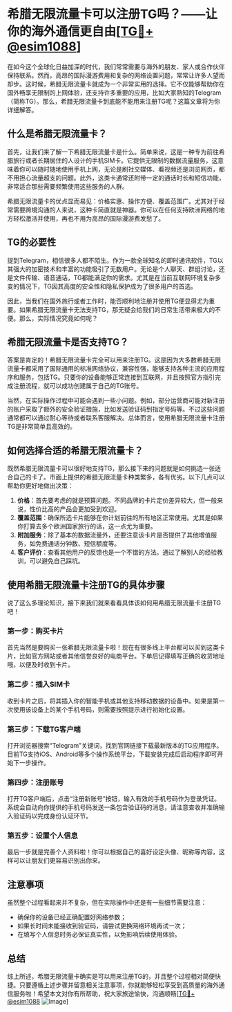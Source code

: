 # 希腊无限流量卡可以注册TG吗？——让你的海外通信更自由[[TG💪+ @esim1088](https://t.me/s/esim1088)]

在如今这个全球化日益加深的时代，我们常常需要与海外的朋友、家人或合作伙伴保持联系。然而，高昂的国际漫游费用和复杂的网络设置问题，常常让许多人望而却步。这时候，希腊无限流量卡就成为一个非常实用的选择。它不仅能够帮助你在国外畅享无限制的上网体验，还支持许多重要的应用，比如大家熟知的Telegram（简称TG）。那么，希腊无限流量卡到底能不能用来注册TG呢？这篇文章将为你详细解答。

## 什么是希腊无限流量卡？

首先，让我们来了解一下希腊无限流量卡是什么。简单来说，这是一种专为前往希腊旅行或者长期居住的人设计的手机SIM卡。它提供无限制的数据流量服务，这意味着你可以随时随地使用手机上网，无论是刷社交媒体、看视频还是浏览网页，都不用担心流量超支的问题。此外，这类卡通常还附带一定的通话时长和短信功能，非常适合那些需要频繁使用这些服务的人群。

希腊无限流量卡的优点显而易见：价格实惠、操作方便、覆盖范围广。尤其对于经常需要跨境沟通的人来说，这种卡简直就是神器。你可以在任何支持欧洲网络的地方轻松激活并使用，再也不用为高昂的国际漫游费发愁了。

## TG的必要性

提到Telegram，相信很多人都不陌生。作为一款全球知名的即时通讯软件，TG以其强大的加密技术和丰富的功能吸引了无数用户。无论是个人聊天、群组讨论，还是文件传输、语音通话，TG都能满足你的需求。尤其是在当前互联网环境复杂多变的情况下，TG因其高度的安全性和隐私保护成为了很多用户的首选。

因此，当我们在国外旅行或者工作时，能否顺利地注册并使用TG便显得尤为重要。如果希腊无限流量卡无法支持TG，那无疑会给我们的日常生活带来极大的不便。那么，实际情况究竟如何呢？

## 希腊无限流量卡是否支持TG？

答案是肯定的！希腊无限流量卡完全可以用来注册TG。这是因为大多数希腊无限流量卡都采用了国际通用的标准网络协议，兼容性强，能够支持各种主流的应用程序和服务，包括TG。只要你的设备能够正常连接到互联网，并且按照官方指引完成注册流程，就可以成功创建属于自己的TG账号。

当然，在实际操作过程中可能会遇到一些小问题。例如，部分运营商可能对新注册的账户采取了额外的安全验证措施，比如发送验证码到指定号码等。不过这些问题通常都可以通过耐心等待或者联系客服解决。总体而言，使用希腊无限流量卡注册TG是非常简单且高效的。

## 如何选择合适的希腊无限流量卡？

既然希腊无限流量卡可以很好地支持TG，那么接下来的问题就是如何挑选一张适合自己的卡了。市面上提供的希腊无限流量卡种类繁多，各有优劣。以下几点可以帮助你更好地做出决策：

1. **价格**：首先要考虑的就是预算问题。不同品牌的卡片定价差异较大，但一般来说，性价比高的产品会更加受到欢迎。
2. **覆盖范围**：确保所选卡片能够在你计划前往的所有地区正常使用。尤其是如果你打算去多个欧洲国家旅行的话，这一点尤为重要。
3. **附加服务**：除了基本的数据流量外，还要注意该卡片是否提供了其他增值服务，如免费通话分钟数、短信额度等。
4. **客户评价**：查看其他用户的反馈也是一个不错的方法。通过了解别人的经验教训，可以避免自己踩坑。

## 使用希腊无限流量卡注册TG的具体步骤

说了这么多理论知识，接下来我们就来看看具体该如何用希腊无限流量卡注册TG吧！

### 第一步：购买卡片
首先当然是要购买一张希腊无限流量卡啦！现在有很多线上平台都可以买到这类卡片，比如官方网站或者其他信誉良好的电商平台。下单后记得填写正确的收货地址哦，以便及时收到卡片。

### 第二步：插入SIM卡
收到卡片之后，将其插入你的智能手机或其他支持移动数据的设备中。如果是第一次使用该设备上的某个手机号码，则需要按照提示进行初始化设置。

### 第三步：下载TG客户端
打开浏览器搜索“Telegram”关键词，找到官网链接下载最新版本的TG应用程序。目前TG支持iOS、Android等多个操作系统平台，下载安装完成后启动程序即可开始下一步操作。

### 第四步：注册账号
打开TG客户端后，点击“注册新账号”按钮，输入有效的手机号码作为登录凭证。系统会自动向你提供的手机号码发送一条包含验证码的消息，请注意查收并准确输入验证码以完成身份认证环节。

### 第五步：设置个人信息
最后一步就是完善个人资料啦！你可以根据自己的喜好设定头像、昵称等内容，这样可以让朋友们更容易识别出你来。

## 注意事项

虽然整个过程看起来并不复杂，但在实际操作中还是有一些细节需要注意：

- 确保你的设备已经正确配置好网络参数；
- 如果长时间未能接收到验证码，请尝试更换网络环境再试一次；
- 在填写个人信息时务必保证真实性，以免影响后续使用体验。

## 总结

综上所述，希腊无限流量卡确实是可以用来注册TG的，并且整个过程相对简便快捷。只要遵循上述步骤并留意相关注意事项，你就能够轻松享受到高质量的海外通信服务啦！希望本文对你有所帮助，祝大家旅途愉快，沟通顺畅[[TG💪+ @esim1088](https://t.me/s/esim1088) ![Image](https://i.postimg.cc/4NQfJmqS/Snipaste-2025-05-13-00-14-12.png)]